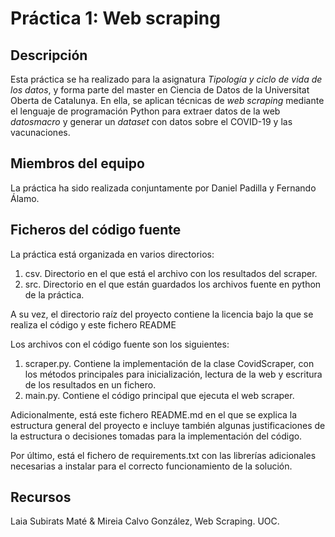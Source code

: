 # Práctica 1: Web scraping

## Descripción
Esta práctica se ha realizado para la asignatura _Tipología y ciclo de vida de los datos_, y forma parte del master 
en Ciencia de Datos de la Universitat Oberta de Catalunya. En ella, se aplican técnicas de _web scraping_ mediante el 
lenguaje de programación Python para extraer datos de la web _datosmacro_ y generar un _dataset_ con datos sobre el COVID-19
y las vacunaciones.

## Miembros del equipo
La práctica ha sido realizada conjuntamente por Daniel Padilla y Fernando Álamo.

## Ficheros del código fuente
La práctica está organizada en varios directorios:

1. csv. Directorio en el que está el archivo con los resultados del scraper.
2. src. Directorio en el que están guardados los archivos fuente en python de la práctica.

A su vez, el directorio raíz del proyecto contiene la licencia bajo la que se realiza el código y este fichero README  

Los archivos con el código fuente son los siguientes:
1. scraper.py. Contiene la implementación de la clase CovidScraper, con los métodos principales para inicialización, 
   lectura de la web y escritura de los resultados en un fichero.
2. main.py. Contiene el código principal que ejecuta el web scraper.
   

Adicionalmente, está este fichero README.md en el que se explica la estructura general del proyecto e incluye también 
algunas justificaciones de la estructura o decisiones tomadas para la implementación del código.

Por último, está el fichero de requirements.txt con las librerías adicionales necesarias a instalar para el correcto 
funcionamiento de la solución.

## Recursos

Laia Subirats Maté & Mireia Calvo González, Web Scraping. UOC.
